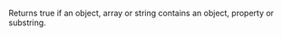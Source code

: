 Returns true if an object, array or string contains an object, property or substring.

<rv-bind-content class="pt-3">
  <template>
    <rv-example-tabs class="pt-3" handle="contains-formatter">
      <template type="single-html-file">
        <div rv-class-text-success="'I like my SNES' | contains 'SNES'">String contains SNES</div>
        <div rv-class-text-success="'I like my SNES' | contains 'PlayStation'">String contains PlayStation</div>
        <div rv-class-text-success="{'SNES': 1, 'N64': 2, 'GameBoy': 3, 'SEGA': 4} | contains 'SNES'">Object contains SNES</div>
        <div rv-class-text-success="{'SNES': 1, 'N64': 2, 'GameBoy': 3, 'SEGA': 4} | contains 'SNES' 1">Object contains 1 on key SNES</div>
        <div rv-class-text-success="{'SNES': 1, 'N64': 2, 'GameBoy': 3, 'SEGA': 4} | contains 'SNES' 2">Object contains 2 on key SNES</div>
        <div rv-class-text-success="{'SNES': 1, 'N64': 2, 'GameBoy': 3, 'SEGA': 4} | contains 'PlayStation'">Object contains PlayStation</div>
        <div rv-class-text-success="['SNES', 'N64', 'GameBoy', 'SEGA'] | contains 'SNES'">Contains SNES</div>
        <div rv-class-text-success="['SNES', 'N64', 'GameBoy', 'SEGA'] | contains 2 'GameBoy'">Contains GameBoy on index 2</div>
        <div rv-class-text-success="['SNES', 'N64', 'GameBoy', 'SEGA'] | contains 2 'PlayStation'">Contains PlayStation on index 2</div>
        <div rv-class-text-success="['SNES', 'N64', 'GameBoy', 'SEGA'] | contains 'PlayStation'">Contains PlayStation</div>
      </template>
    </rv-example-tabs>
  </template>
</rv-bind-content>
